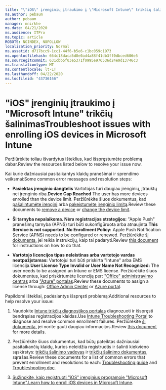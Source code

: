 ```yaml
---
title: "\"iOS\" įrenginių įtraukimo į \"Microsoft Intune\" trikčių šalinimas"
ms.author: pebaum
author: pebaum
manager: mnirkhe
ms.date: 04/21/2020
ms.audience: ITPro
ms.topic: article
ROBOTS: NOINDEX, NOFOLLOW
localization_priority: Normal
ms.assetid: d717bcc9-1cc1-44f6-b5e6-c1bc059c1973
ms.openlocfilehash: 664c18daca5d8e0ad4a88f41db3ff0dbced606e5
ms.sourcegitcommit: 631cbb5f03e5371f0995e976536d24e9d13746c3
ms.translationtype: MT
ms.contentlocale: lt-LT
ms.lasthandoff: 04/22/2020
ms.locfileid: "43736166"
---
```

# <a name="troubleshoot-issues-with-enrolling-ios-devices-in-microsoft-intune"></a><span data-ttu-id="3918e-102">"iOS" įrenginių įtraukimo į "Microsoft Intune" trikčių šalinimas</span><span class="sxs-lookup"><span data-stu-id="3918e-102">Troubleshoot issues with enrolling iOS devices in Microsoft Intune</span></span>

<span data-ttu-id="3918e-103">Peržiūrėkite toliau išvardytus išteklius, kad išspręstumėte problemą dabar.</span><span class="sxs-lookup"><span data-stu-id="3918e-103">Review the resources listed below to resolve your issue now.</span></span> 
  
<span data-ttu-id="3918e-104">Kai kurie dažniausiai pasitaikantys klaidų pranešimai ir sprendimo veiksmai:</span><span class="sxs-lookup"><span data-stu-id="3918e-104">Some common error messages and resolution steps:</span></span>
  
- <span data-ttu-id="3918e-105">**Pasiektas įrenginio dangtelis** Vartotojas turi daugiau įrenginių, įtrauktų nei įrenginio riba.</span><span class="sxs-lookup"><span data-stu-id="3918e-105">**Device Cap Reached** The user has more devices enrolled than the device limit.</span></span> <span data-ttu-id="3918e-106">Peržiūrėkite šiuos dokumentus, kad [pašalintumėte įrenginį](https://docs.microsoft.com/intune/devices-wipe) arba [pakeistumėte įrenginio limitą](https://docs.microsoft.com/intune/enrollment-restrictions-set#set-device-limit-restrictions).</span><span class="sxs-lookup"><span data-stu-id="3918e-106">Review these documents to [remove a device](https://docs.microsoft.com/intune/devices-wipe) or [change the device limit](https://docs.microsoft.com/intune/enrollment-restrictions-set#set-device-limit-restrictions).</span></span>
    
- <span data-ttu-id="3918e-107">**Ši tarnyba nepalaikoma. Nėra registracijos strategijos:** "Apple Push" pranešimų tarnyba (APNS) turi būti sukonfigūruota arba atnaujinta.</span><span class="sxs-lookup"><span data-stu-id="3918e-107">**This Service is not supported. No Enrollment Policy:** Apple Push Notification Service (APNS) needs to be configured or renewed.</span></span> <span data-ttu-id="3918e-108">Peržiūrėkite [šį dokumentą,](https://docs.microsoft.com/intune/apple-mdm-push-certificate-get) jei reikia instrukcijų, kaip tai padaryti.</span><span class="sxs-lookup"><span data-stu-id="3918e-108">Review [this document](https://docs.microsoft.com/intune/apple-mdm-push-certificate-get) for instructions on how to do that.</span></span> 
    
- <span data-ttu-id="3918e-109">**Vartotojo licencijos tipas neleistinas arba vartotojo vardas neatpažįstamas:** Vartotojui turi būti priskirta "Intune" arba EMS licencija.</span><span class="sxs-lookup"><span data-stu-id="3918e-109">**User License Type Invalid or User Name Not Recognized:** The user needs to be assigned an Intune or EMS license.</span></span> <span data-ttu-id="3918e-110">Peržiūrėkite šiuos dokumentus, kad priskirtumėte licenciją per: ["Office" administravimo centras](https://docs.microsoft.com/intune/licenses-assign) arba ["Azure" portalas](https://docs.microsoft.com/azure/active-directory/license-users-groups).</span><span class="sxs-lookup"><span data-stu-id="3918e-110">Review these documents to assign a license through: [Office Admin Center](https://docs.microsoft.com/intune/licenses-assign) or [Azure portal](https://docs.microsoft.com/azure/active-directory/license-users-groups).</span></span>
    
<span data-ttu-id="3918e-111">Papildomi ištekliai, padėsiantys išspręsti problemą:</span><span class="sxs-lookup"><span data-stu-id="3918e-111">Additional resources to help resolve your issue:</span></span>
  
1. <span data-ttu-id="3918e-112">Naudokite [Intune trikčių diagnostikos portalas](https://devicemanagement.microsoft.com/#blade/Microsoft_Intune_DeviceSettings/TroubleshootBlade) diagnozuoti ir išspręsti bendrąsias registracijos klaidas.</span><span class="sxs-lookup"><span data-stu-id="3918e-112">Use [Intune Troubleshooting Portal](https://devicemanagement.microsoft.com/#blade/Microsoft_Intune_DeviceSettings/TroubleshootBlade) to diagnose and resolve common enrollment failures.</span></span> <span data-ttu-id="3918e-113">Peržiūrėkite [šį dokumentą,](https://docs.microsoft.com/intune/help-desk-operators) jei norite gauti daugiau informacijos.</span><span class="sxs-lookup"><span data-stu-id="3918e-113">Review [this document](https://docs.microsoft.com/intune/help-desk-operators) for more details.</span></span> 
    
2. <span data-ttu-id="3918e-114">Peržiūrėkite šiuos dokumentus, kad būtų pateiktas dažniausiai pasitaikančių klaidų, kurios neleidžia registruotis ir šalinti kiekvieno sąskirstys: [trikčių šalinimo vadovas](https://support.microsoft.com/help/4039809/troubleshooting-ios-device-enrollment-in-intune) ir [trikčių šalinimo dokumentas](https://docs.microsoft.com/intune-classic/troubleshoot/troubleshoot-device-enrollment-in-intune), sąrašas.</span><span class="sxs-lookup"><span data-stu-id="3918e-114">Review these documents for a list of common errors that prevent enrollment and resolutions to each: [Troubleshooting guide](https://support.microsoft.com/help/4039809/troubleshooting-ios-device-enrollment-in-intune) and [Troubleshooting doc](https://docs.microsoft.com/intune-classic/troubleshoot/troubleshoot-device-enrollment-in-intune).</span></span>
    
3. <span data-ttu-id="3918e-115">[Sužinokite, kaip registruoti "iOS" įrenginius programoje "Microsoft Intune".](https://docs.microsoft.com/intune/ios-enroll)</span><span class="sxs-lookup"><span data-stu-id="3918e-115">[Learn how to enroll iOS devices in Microsoft Intune](https://docs.microsoft.com/intune/ios-enroll).</span></span>
    

